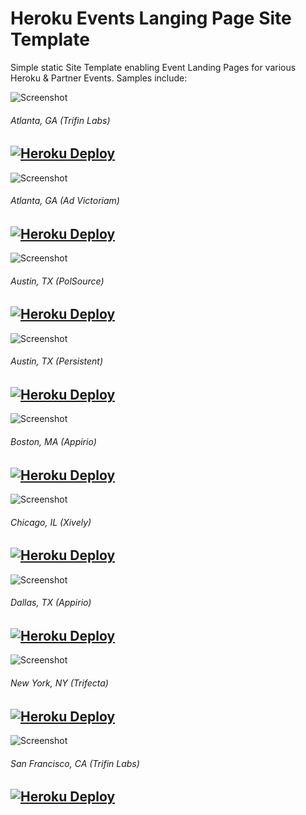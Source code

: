 # Heroku Events Langing Page Site Template

Simple static Site Template enabling Event Landing Pages for various Heroku &amp; Partner Events. Samples include: 

![Screenshot](/screenshots/event-atlanta-trifin.png)
###### Atlanta, GA (Trifin Labs)

[![Heroku Deploy](https://www.herokucdn.com/deploy/button.png)](https://heroku.com/deploy?template=https://github.com/herokumx/heroku-events/tree/master/event-atlanta-trifin)
---

![Screenshot](/screenshots/event-atlanta-advictoriam.png)
###### Atlanta, GA (Ad Victoriam)

[![Heroku Deploy](https://www.herokucdn.com/deploy/button.png)](https://heroku.com/deploy?template=https://github.com/herokumx/heroku-events/tree/master/event-atlanta-advictoriam)
---

![Screenshot](/screenshots/event-austin-polsource.png)
###### Austin, TX (PolSource)

[![Heroku Deploy](https://www.herokucdn.com/deploy/button.png)](https://heroku.com/deploy?template=https://github.com/herokumx/heroku-events/tree/master/event-austin-polsource)
---

![Screenshot](/screenshots/event-austin-persistent.png)
###### Austin, TX (Persistent)

[![Heroku Deploy](https://www.herokucdn.com/deploy/button.png)](https://heroku.com/deploy?template=https://github.com/herokumx/heroku-events/tree/master/event-austin-persistent)
---

![Screenshot](/screenshots/event-boston-trifecta.png)
###### Boston, MA (Appirio)

[![Heroku Deploy](https://www.herokucdn.com/deploy/button.png)](https://heroku.com/deploy?template=https://github.com/herokumx/heroku-events/tree/master/event-boston-trifecta)
---

![Screenshot](/screenshots/event-chicago-xively.png)
###### Chicago, IL (Xively)

[![Heroku Deploy](https://www.herokucdn.com/deploy/button.png)](https://heroku.com/deploy?template=https://github.com/herokumx/heroku-events/tree/master/event-chicago-xively)
---

![Screenshot](/screenshots/event-dallas-appirio.png)
###### Dallas, TX (Appirio)

[![Heroku Deploy](https://www.herokucdn.com/deploy/button.png)](https://heroku.com/deploy?template=https://github.com/herokumx/heroku-events/tree/master/event-dallas-appirio)
---

![Screenshot](/screenshots/event-newyork-trifecta.png)
###### New York, NY (Trifecta)

[![Heroku Deploy](https://www.herokucdn.com/deploy/button.png)](https://heroku.com/deploy?template=https://github.com/herokumx/heroku-events/tree/master/event-newyork-trifecta)
---

![Screenshot](/screenshots/event-sanfrancisco-trifin.png)
###### San Francisco, CA (Trifin Labs)

[![Heroku Deploy](https://www.herokucdn.com/deploy/button.png)](https://heroku.com/deploy?template=https://github.com/herokumx/heroku-events/tree/master/event-sanfrancisco-trifin)
---
